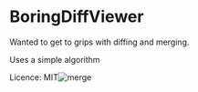 # BoringDiffViewer

Wanted to get to grips with diffing and merging.

Uses a simple algorithm

Licence: MIT![merge](https://user-images.githubusercontent.com/75542535/206928266-7e45934c-5c56-499c-ac8f-6e1e149c30e5.png)
